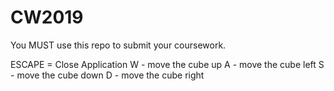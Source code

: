 # CW2019
You MUST use this repo to submit your coursework.

ESCAPE = Close Application
W - move the cube up
A - move the cube left
S - move the cube down
D - move the cube right

